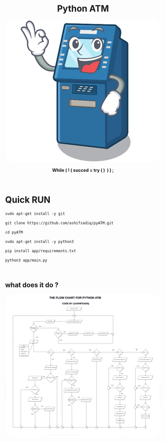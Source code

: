 <h1 align="center"> Python ATM </h1>
<p align="center"> <img style="border-radius: 30px" src="pictures/ATM.jpg"/> </p>
<p align="center"> <b> While ( ! ( succed = try ( ) &nbsp) ) ; </b> </p>
<br>

# Quick RUN
```
sudo apt-get install -y git
```
```
git clone https://github.com/ashifsadiq/pyATM.git
```
```
cd pyATM 
```
```
sudo apt-get install -y python3
```
```
pip install app/requirements.txt
```
```
python3 app/main.py
```
<br>

## what does it do ?
<p align="center"> <img style="border-radius: 30px" src="pictures/fllow-chart.png"/> </p>